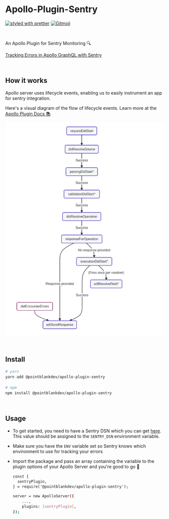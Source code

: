 # Apollo-Plugin-Sentry

[![styled with prettier](https://img.shields.io/badge/styled_with-prettier-ff69b4.svg)](https://github.com/prettier/prettier)
<a href="https://gitmoji.dev">
<img  style="border-radius: 3px;" src="https://img.shields.io/badge/gitmoji-%20😜%20😍-FFDD67.svg?style=flat-square" alt="Gitmoji">
</a>

<br/>

An Apollo Plugin for Sentry Monitoring 🔍

[Tracking Errors in Apollo GraphQL with Sentry](https://medium.com/@mahyor.sam/tracking-errors-in-apollo-graphql-with-sentry-549ae52c0c76)

<br/>

## How it works

Apollo server uses lifecycle events, enabling us to easily instrument an app for sentry integration.

Here's a visual diagram of the flow of lifecycle events. Learn more at the [Apollo Plugin Docs 📚](https://www.apollographql.com/docs/apollo-server/integrations/plugins/)

![Lifecycle Events Diagram](apollo-hooks-diagram.png)

<br/>

## Install

```bash
# yarn
yarn add @pointblankdev/apollo-plugin-sentry

# npm
npm install @pointblankdev/apollo-plugin-sentry
```

<br/>

## Usage

- To get started, you need to have a Sentry DSN which you can get [here](https://sentry,io). This value should be assigned to the `SENTRY_DSN` environment variable.
- Make sure you have the `ENV` variable set so Sentry knows which environment to use for tracking your errors
- Import the package and pass an array containing the variable to the plugin options of your Apollo Server and you're good to go 🚀

  ```
  const {
    sentryPlugin,
  } = require('@pointblankdev/apollo-plugin-sentry');
  ```

  ```bash
  server = new ApolloServer({
      ...,
      plugins: [sentryPlugin],
  });
  ```
